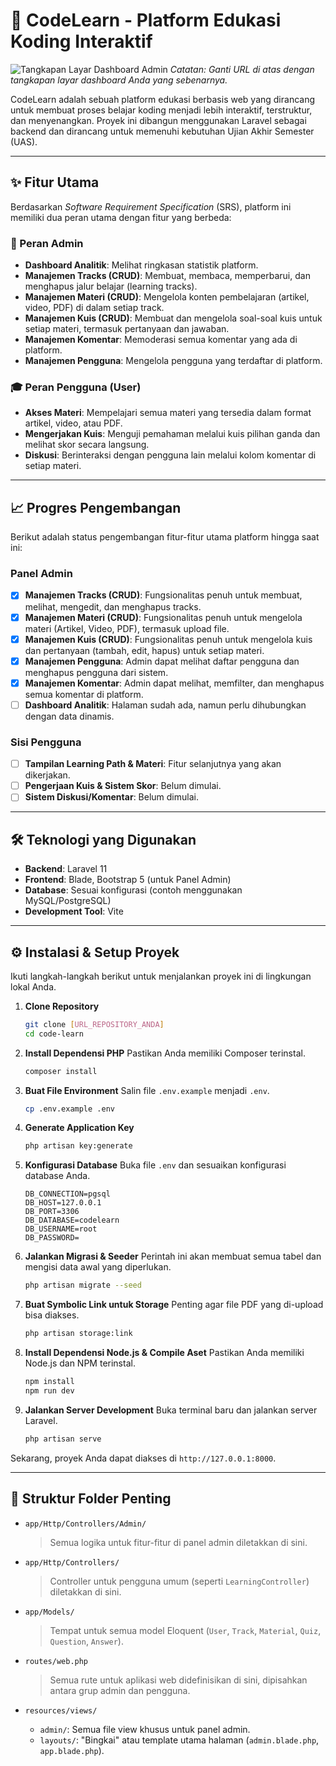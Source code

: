# 🚀 CodeLearn - Platform Edukasi Koding Interaktif

![Tangkapan Layar Dashboard Admin](https://i.imgur.com/lO5aLzB.png) 
*Catatan: Ganti URL di atas dengan tangkapan layar dashboard Anda yang sebenarnya.*

CodeLearn adalah sebuah platform edukasi berbasis web yang dirancang untuk membuat proses belajar koding menjadi lebih interaktif, terstruktur, dan menyenangkan. Proyek ini dibangun menggunakan Laravel sebagai backend dan dirancang untuk memenuhi kebutuhan Ujian Akhir Semester (UAS).

---

## ✨ Fitur Utama

Berdasarkan *Software Requirement Specification* (SRS), platform ini memiliki dua peran utama dengan fitur yang berbeda:

### 👤 Peran Admin
- **Dashboard Analitik**: Melihat ringkasan statistik platform.
- **Manajemen Tracks (CRUD)**: Membuat, membaca, memperbarui, dan menghapus jalur belajar (learning tracks).
- **Manajemen Materi (CRUD)**: Mengelola konten pembelajaran (artikel, video, PDF) di dalam setiap track.
- **Manajemen Kuis (CRUD)**: Membuat dan mengelola soal-soal kuis untuk setiap materi, termasuk pertanyaan dan jawaban.
- **Manajemen Komentar**: Memoderasi semua komentar yang ada di platform.
- **Manajemen Pengguna**: Mengelola pengguna yang terdaftar di platform.

### 🎓 Peran Pengguna (User)
- **Akses Materi**: Mempelajari semua materi yang tersedia dalam format artikel, video, atau PDF.
- **Mengerjakan Kuis**: Menguji pemahaman melalui kuis pilihan ganda dan melihat skor secara langsung.
- **Diskusi**: Berinteraksi dengan pengguna lain melalui kolom komentar di setiap materi.

---

## 📈 Progres Pengembangan

Berikut adalah status pengembangan fitur-fitur utama platform hingga saat ini:

### Panel Admin
- [x] **Manajemen Tracks (CRUD)**: Fungsionalitas penuh untuk membuat, melihat, mengedit, dan menghapus tracks.
- [x] **Manajemen Materi (CRUD)**: Fungsionalitas penuh untuk mengelola materi (Artikel, Video, PDF), termasuk upload file.
- [x] **Manajemen Kuis (CRUD)**: Fungsionalitas penuh untuk mengelola kuis dan pertanyaan (tambah, edit, hapus) untuk setiap materi.
- [x] **Manajemen Pengguna**: Admin dapat melihat daftar pengguna dan menghapus pengguna dari sistem.
- [x] **Manajemen Komentar**: Admin dapat melihat, memfilter, dan menghapus semua komentar di platform.
- [ ] **Dashboard Analitik**: Halaman sudah ada, namun perlu dihubungkan dengan data dinamis.

### Sisi Pengguna
- [ ] **Tampilan Learning Path & Materi**: Fitur selanjutnya yang akan dikerjakan.
- [ ] **Pengerjaan Kuis & Sistem Skor**: Belum dimulai.
- [ ] **Sistem Diskusi/Komentar**: Belum dimulai.

---

## 🛠️ Teknologi yang Digunakan

- **Backend**: Laravel 11
- **Frontend**: Blade, Bootstrap 5 (untuk Panel Admin)
- **Database**: Sesuai konfigurasi (contoh menggunakan MySQL/PostgreSQL)
- **Development Tool**: Vite

---

## ⚙️ Instalasi & Setup Proyek

Ikuti langkah-langkah berikut untuk menjalankan proyek ini di lingkungan lokal Anda.

1.  **Clone Repository**
    ```bash
    git clone [URL_REPOSITORY_ANDA]
    cd code-learn
    ```

2.  **Install Dependensi PHP**
    Pastikan Anda memiliki Composer terinstal.
    ```bash
    composer install
    ```

3.  **Buat File Environment**
    Salin file `.env.example` menjadi `.env`.
    ```bash
    cp .env.example .env
    ```

4.  **Generate Application Key**
    ```bash
    php artisan key:generate
    ```

5.  **Konfigurasi Database**
    Buka file `.env` dan sesuaikan konfigurasi database Anda.
    ```
    DB_CONNECTION=pgsql
    DB_HOST=127.0.0.1  
    DB_PORT=3306
    DB_DATABASE=codelearn
    DB_USERNAME=root
    DB_PASSWORD=
    ```

6.  **Jalankan Migrasi & Seeder**
    Perintah ini akan membuat semua tabel dan mengisi data awal yang diperlukan.
    ```bash
    php artisan migrate --seed
    ```

7.  **Buat Symbolic Link untuk Storage**
    Penting agar file PDF yang di-upload bisa diakses.
    ```bash
    php artisan storage:link
    ```

8.  **Install Dependensi Node.js & Compile Aset**
    Pastikan Anda memiliki Node.js dan NPM terinstal.
    ```bash
    npm install
    npm run dev
    ```

9.  **Jalankan Server Development**
    Buka terminal baru dan jalankan server Laravel.
    ```bash
    php artisan serve
    ```

Sekarang, proyek Anda dapat diakses di `http://127.0.0.1:8000`.

---

## 📂 Struktur Folder Penting

-   `app/Http/Controllers/Admin/`
    > Semua logika untuk fitur-fitur di panel admin diletakkan di sini.

-   `app/Http/Controllers/`
    > Controller untuk pengguna umum (seperti `LearningController`) diletakkan di sini.

-   `app/Models/`
    > Tempat untuk semua model Eloquent (`User`, `Track`, `Material`, `Quiz`, `Question`, `Answer`).

-   `routes/web.php`
    > Semua rute untuk aplikasi web didefinisikan di sini, dipisahkan antara grup admin dan pengguna.

-   `resources/views/`
    -   `admin/`: Semua file view khusus untuk panel admin.
    -   `layouts/`: "Bingkai" atau template utama halaman (`admin.blade.php`, `app.blade.php`).
